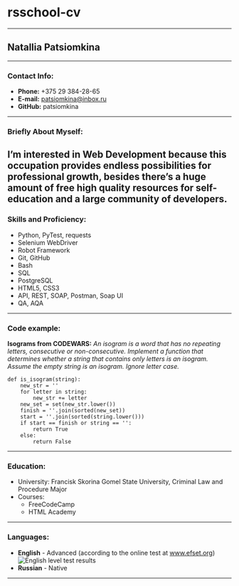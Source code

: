 # rsschool-cv
---
## Natallia Patsiomkina
---
### Contact Info:
* **Phone:** +375 29 384-28-65
* **E-mail:** patsiomkina@inbox.ru
* **GitHub:** patsiomkina
---
### Briefly About Myself:
I’m interested in Web Development because this occupation provides endless possibilities for professional growth,
besides there’s a huge amount of free high quality resources for self-education and a large community of developers.
---
### Skills and Proficiency:
* Python, PyTest, requests
* Selenium WebDriver
* Robot Framework
* Git, GitHub
* Bash
* SQL
* PostgreSQL
* HTML5, CSS3
* API, REST, SOAP, Postman, Soap UI
* QA, AQA
---
### Code example:
**Isograms from CODEWARS:** *An isogram is a word that has no repeating letters, consecutive or non-consecutive. Implement a function that determines whether a string that contains only letters is an isogram. Assume the empty string is an isogram. Ignore letter case.*
```
def is_isogram(string):
    new_str = ''
    for letter in string:
        new_str += letter
    new_set = set(new_str.lower())
    finish = ''.join(sorted(new_set))
    start = ''.join(sorted(string.lower()))
    if start == finish or string == '':
        return True
    else:
        return False
```
---
### Education:
* University: Francisk Skorina Gomel State University, Criminal Law and Procedure Major
* Courses:
    - FreeCodeCamp
    - HTML Academy
---
### Languages:
* **English** - Advanced (according to the online test at www.efset.org)
![English level test results](/media/sf_Learn_2022/WebstormProjects/rsschool-cv/English_level_test_results.png)
* **Russian** - Native
---
